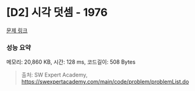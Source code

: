 # [D2] 시각 덧셈 - 1976 

[문제 링크](https://swexpertacademy.com/main/code/problem/problemDetail.do?contestProbId=AV5PttaaAZIDFAUq) 

### 성능 요약

메모리: 20,860 KB, 시간: 128 ms, 코드길이: 508 Bytes



> 출처: SW Expert Academy, https://swexpertacademy.com/main/code/problem/problemList.do